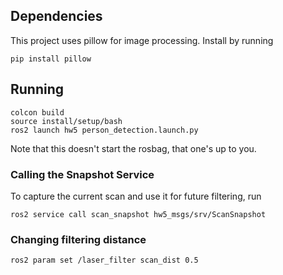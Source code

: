 ## Dependencies
This project uses pillow for image processing.  Install by running
```
pip install pillow
```

## Running
```
colcon build
source install/setup/bash
ros2 launch hw5 person_detection.launch.py
```
Note that this doesn't start the rosbag, that one's up to you.

### Calling the Snapshot Service
To capture the current scan and use it for future filtering, run
```
ros2 service call scan_snapshot hw5_msgs/srv/ScanSnapshot
```

### Changing filtering distance
```
ros2 param set /laser_filter scan_dist 0.5
```